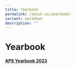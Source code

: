 ```yaml
---
title: Yearbook
permalink: /about-us/yearbook/
variant: markdown
description: ""
---
```

Yearbook
==========

#### [APS Yearbook 2023](https://issuu.com/avantgardemediaarts/docs/assumption_pathway_school_yearbook_2023)